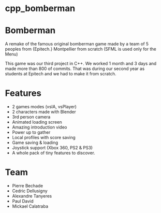 # cpp_bomberman
Bomberman
==================

A remake of the famous original bomberman game made by a team of 5 peoples from {Epitech.} Montpellier from scratch
(SFML is used only for the Menu)

This game was our third project in C++. We worked 1 month and 3 days and made more than 800 of commits.
That was during our second year as students at Epitech and we had to make it from scratch.

Features
========

+ 2 games modes (vsIA, vsPlayer)
+ 2 characters made with Blender
+ 3rd person camera
+ Animated loading screen
+ Amazing introduction video
+ Power up to gather
+ Local profiles with score saving
+ Game saving & loading
+ Joystick support (Xbox 360, PS2 & PS3)
+ A whole pack of tiny features to discover.

Team
====

+ Pierre Bechade
+ Cedric Dellusigny
+ Alexandre Tanyeres
+ Paul David
+ Mickael Calatraba
